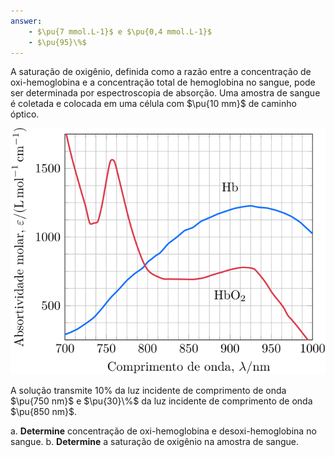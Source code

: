 ```yaml
---
answer:
    - $\pu{7 mmol.L-1}$ e $\pu{0,4 mmol.L-1}$
    - $\pu{95}\%$
---
```


A saturação de oxigênio, definida como a razão entre a concentração de oxi-hemoglobina e a concentração total de hemoglobina no sangue, pode ser determinada por espectroscopia de absorção. Uma amostra de sangue é coletada e colocada em uma célula com $\pu{10 mm}$ de caminho óptico.  

![Figura do problema 3D44.](3D44-1P.svg)

A solução transmite $10\%$ da luz incidente de comprimento de onda $\pu{750 nm}$ e $\pu{30}\%$ da luz incidente de comprimento de onda $\pu{850 nm}$.

a. **Determine** concentração de oxi-hemoglobina e desoxi-hemoglobina no sangue.
b. **Determine** a saturação de oxigênio na amostra de sangue.
